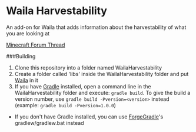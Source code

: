 Waila Harvestability
====================

An add-on for Waila that adds information about the harvestability of what you are looking at

[Minecraft Forum Thread](http://www.minecraftforum.net/forums/mapping-and-modding/minecraft-mods/1295067-waila-harvestability-how-can-i-harvest-what-im)

###Building

1. Clone this repository into a folder named WailaHarvestability
2. Create a folder called 'libs' inside the WailaHarvestability folder and put [Waila](http://minecraft.curseforge.com/mc-mods/waila/files/) in it
2. If you have [Gradle](http://www.gradle.org/) installed, open a command line in the WailaHarvestability folder and execute: ```gradle build```. To give the build a version number, use ```gradle build -Pversion=<version>``` instead (example: ```gradle build -Pversion=1.0.0```)
 * If you don't have Gradle installed, you can use [ForgeGradle](http://www.minecraftforge.net/forum/index.php?topic=14048.0)'s gradlew/gradlew.bat instead
